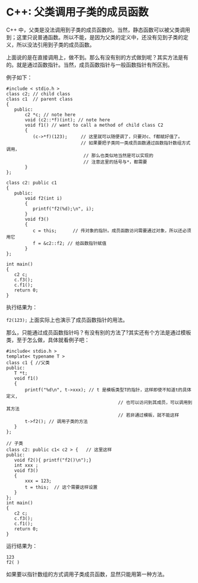 # C++: 父类调用子类的成员函数

C++ 中，父类是没法调用到子类的成员函数的。当然，静态函数可以被父类调用到；这里只说普通函数。所以不能，是因为父类的定义中，还没有见到子类的定义，所以没法引用到子类的成员函数。

上面说的是在直接调用上，做不到。那么有没有别的方式做到呢？其实方法是有的。就是通过函数指针。当然，成员函数指针与一般函数指针有所区别。

例子如下：

```
#include < stdio.h >
class c2; // child class
class c1  // parent class
{
   public:
       c2 *c; // note here
       void (c2::*f)(int); // note here
       void f1() // want to call a method of child class C2
       {
          (c->*f)(123);     // 这里就可以随便调了，只要对c、f都赋好值了。
                            // 如果要把子类同一类成员函数通过函数指针数组方式调用，
                             // 那么也类似地当然是可以实现的
                             // 注意这里的括号与*，都需要
       }
};

class c2: public c1
{
   public:
       void f2(int i)
       {
          printf("f2(%d);\n", i);
       }
       void f3()
       {
          c = this;      // 传对象的指针。成员函数访问需要通过对象，所以还必须用它
          f = &c2::f2; // 给函数指针赋值
       }
};

int main()
{
   c2 c;
   c.f3();
   c.f1();
   return 0;
}
```

执行结果为：

```f2(123);```
上面实际上也演示了成员函数指针的用法。

那么，只能通过成员函数指针吗？有没有别的方法了?其实还有个方法是通过模板类，至于怎么做，具体就看例子吧：
```
#include< stdio.h >
template< typename T >
class c1 { //父类
public:
   T *t;
   void f1()
   {
       printf("%d\n", t->xxx); // t 是模板类型T的指针，这样即使不知道t的具体定义,
                                          // 也可以访问到其成员，可以调用到其方法
                                          // 若非通过模板，就不能这样
       t->f2(); // 调用子类的方法
   }
};

// 子类
class c2: public c1< c2 > {   // 这里这样
public:
   void f2(){ printf("f2()\n");}
   int xxx ;
   void f3()
   {
       xxx = 123;
       t = this;  // 这个需要这样设置
   }
};
int main()
{
   c2 c;
   c.f3(); 
   c.f1();
   return 0;
}
```

运行结果为：

```
123
f2( )
```

如果要以指针数组的方式调用子类成员函数，显然只能用第一种方法。
